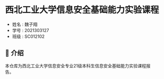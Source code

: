 
# 西北工业大学信息安全基础能力实验课程

- 姓名 : 魏子翔
- 学号 : 2021303127
- 班级 : SC012102

## 🚀 介绍

本仓库为西北工业大学信息安全专业21级本科生信息安全基础能力实验课程报告。
